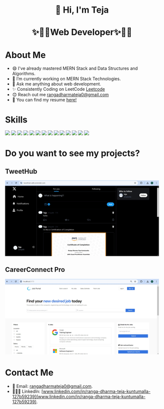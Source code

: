 <div align="center">
  <h1>👋 Hi, I'm Teja</h1>
</div>
<div align="center">
  <h1>✨🎉🎊Web Developer✨🎉🎊</h1>
</div>

# About Me
- 😄 I've already mastered MERN Stack and Data Structures and Algorithms.
- 🔭 I’m currently working on MERN Stack Technologies.
- 🔔 Ask me anything about web development.
- ✨ Consistently Coding on LeetCode [Leetcode](https://leetcode.com/u/ranga_dharma_teja/)
- 😊 Reach out me [rangadharmateja0@gmail.com](rangadharmateja0@gmail.com)
- 🥇 You can find my resume [here!]()
  

# Skills 
![](https://camo.githubusercontent.com/701b46c1e1dc9fb3be6d57e01ab8b1424861c607048d6797c1493c59c904d39a/68747470733a2f2f7777772e766563746f726c6f676f2e7a6f6e652f6c6f676f732f77335f68746d6c352f77335f68746d6c352d617232312e737667) ![](https://camo.githubusercontent.com/989e1df1f8ff8d155b8737966ef21433650515ee07a9ae79a415242e94248f2a/68747470733a2f2f7777772e766563746f726c6f676f2e7a6f6e652f6c6f676f732f77335f6373732f77335f6373732d617232312e737667)
![](https://camo.githubusercontent.com/a05905090f5bae1d6f517326b610a689056f7beaf5097a74ee3b08b4ba198d5e/68747470733a2f2f7777772e766563746f726c6f676f2e7a6f6e652f6c6f676f732f6a6176617363726970742f6a6176617363726970742d617232312e737667)
![](https://camo.githubusercontent.com/d162bd18d9e5c3f924f5e0b64348cb0f57b3b84914e7ac505302d6240cf1b781/68747470733a2f2f7777772e766563746f726c6f676f2e7a6f6e652f6c6f676f732f72656163746a732f72656163746a732d617232312e737667)
![](https://camo.githubusercontent.com/4fd113a0e279ff2e1408411d1cd467d55d9b09ae9d13fc0f07d21fece319c61b/68747470733a2f2f7777772e766563746f726c6f676f2e7a6f6e652f6c6f676f732f6e6f64656a732f6e6f64656a732d617232312e737667)
![](https://camo.githubusercontent.com/6fa50c64c899466805b15a2ea70457e42022c3bc07f2e0d270069fc216dc9d9e/68747470733a2f2f7777772e766563746f726c6f676f2e7a6f6e652f6c6f676f732f657870726573736a732f657870726573736a732d617232312e737667)
![](https://camo.githubusercontent.com/77ccbad94f86b0cba32cf3ee9cb5fce23c465125227af2f8306f06de9dd6982e/68747470733a2f2f7777772e766563746f726c6f676f2e7a6f6e652f6c6f676f732f6e706d6a732f6e706d6a732d617232312e737667)
![](https://camo.githubusercontent.com/9c0687a4479fd35bde45e05393cf167ccdc9550c2b907f49a7c6502af8a3dc3c/68747470733a2f2f7777772e766563746f726c6f676f2e7a6f6e652f6c6f676f732f6d6f6e676f64622f6d6f6e676f64622d617232312e737667)
![](https://camo.githubusercontent.com/842373051212a9c9c61fe72b9d636b2e7ed06f89120e8322ea5e67d01857cff8/68747470733a2f2f7777772e766563746f726c6f676f2e7a6f6e652f6c6f676f732f6d7973716c2f6d7973716c2d617232312e737667)
![](https://camo.githubusercontent.com/110bd3e7125c1b66dc8d6f3726c86294c58ad9f987aad0626a2b0acf09503c49/68747470733a2f2f7777772e766563746f726c6f676f2e7a6f6e652f6c6f676f732f676574626f6f7473747261702f676574626f6f7473747261702d617232312e737667)
![](https://camo.githubusercontent.com/60f5953347d22766f19d5905a12e1e9c00195a87a2e992a684890d63cd7b223c/68747470733a2f2f7777772e766563746f726c6f676f2e7a6f6e652f6c6f676f732f7461696c77696e646373732f7461696c77696e646373732d617232312e737667)
![](https://camo.githubusercontent.com/06b4e5bff59158170c7de80649579da23a0fdf97fb477775f829f012cd05ef22/68747470733a2f2f7777772e766563746f726c6f676f2e7a6f6e652f6c6f676f732f6a6176612f6a6176612d617232312e737667)
![](https://camo.githubusercontent.com/bbfc91d1722146450deba77bd68fc168ca346890f377fa0d77b27e906797cca5/68747470733a2f2f7777772e766563746f726c6f676f2e7a6f6e652f6c6f676f732f6769742d73636d2f6769742d73636d2d617232312e737667)
<img src="https://encrypted-tbn0.gstatic.com/images?q=tbn:ANd9GcRuT3vIwZ347Pzo8ZX4s3nNsdLHUqfYPrWLyw&s" width="160"/> &nbsp; &nbsp;
# Do you want to see my projects?
## TweetHub
[![](https://github.com/teja-86/TweetHub/blob/master/frontend/TweetHub%20Project%20.jpg)](https://tweethub-adle.onrender.com)
## CareerConnect Pro
[![](https://github.com/teja-86/CareerConnect-Pro/blob/main/CareerConnectPro.jpg)]()
# Contact Me
- 📧 Email: [rangadharmateja0@gmail.com](rangadharmateja0@gmail.com).
- 👨🏻‍💻 LinkedIn: [www.linkedin.com/in/ranga-dharma-teja-kuntumalla-127b59239](www.linkedin.com/in/ranga-dharma-teja-kuntumalla-127b59239).
